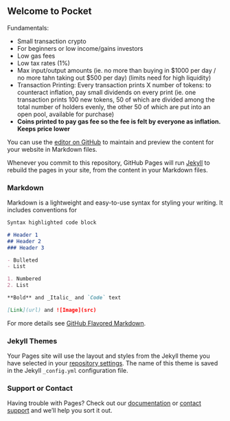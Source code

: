 ## Welcome to Pocket

Fundamentals:
- Small transaction crypto
- For beginners or low income/gains investors
- Low gas fees
- Low tax rates (1%)
- Max input/output amounts (ie. no more than buying in $1000 per day / no more tahn taking out $500 per day) (limits need for high liquidity)
- Transaction Printing: Every transaction prints X number of tokens: to counteract inflation, pay small dividends on every print (ie. one transaction prints 100 new tokens, 50 of which are divided among the total number of holders evenly, the other 50 of which are put into an open pool, available for purchase)
- **Coins printed to pay gas fee so the fee is felt by everyone as inflation. Keeps price lower**


You can use the [editor on GitHub](https://github.com/ScriptedButton/pocket/edit/main/docs/index.md) to maintain and preview the content for your website in Markdown files.

Whenever you commit to this repository, GitHub Pages will run [Jekyll](https://jekyllrb.com/) to rebuild the pages in your site, from the content in your Markdown files.

### Markdown

Markdown is a lightweight and easy-to-use syntax for styling your writing. It includes conventions for

```markdown
Syntax highlighted code block

# Header 1
## Header 2
### Header 3

- Bulleted
- List

1. Numbered
2. List

**Bold** and _Italic_ and `Code` text

[Link](url) and ![Image](src)
```

For more details see [GitHub Flavored Markdown](https://guides.github.com/features/mastering-markdown/).

### Jekyll Themes

Your Pages site will use the layout and styles from the Jekyll theme you have selected in your [repository settings](https://github.com/ScriptedButton/pocket/settings/pages). The name of this theme is saved in the Jekyll `_config.yml` configuration file.

### Support or Contact

Having trouble with Pages? Check out our [documentation](https://docs.github.com/categories/github-pages-basics/) or [contact support](https://support.github.com/contact) and we’ll help you sort it out.
